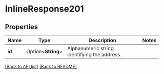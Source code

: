 # InlineResponse201

## Properties

Name | Type | Description | Notes
------------ | ------------- | ------------- | -------------
**id** | Option<**String**> | Alphanumeric string identifying the address. | 

[[Back to API list]](../README.md#documentation-for-api-endpoints) [[Back to README]](../README.md)


